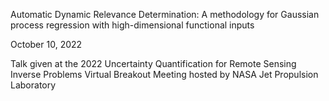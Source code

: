 Automatic Dynamic Relevance Determination: A methodology for Gaussian process
regression with high-dimensional functional inputs

October 10, 2022

Talk given at the 2022 Uncertainty Quantification for Remote Sensing Inverse
Problems Virtual Breakout Meeting hosted by NASA Jet Propulsion Laboratory
